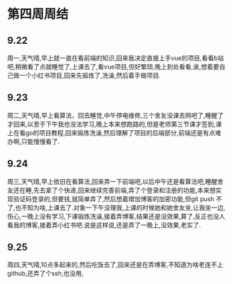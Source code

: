 # 第四周周结

## 9.22
  周一,天气晴,早上就一直在看前端的知识,回来我决定直接上手vue的项目,看看b站吧,稍微看了点就睡觉了,上课去了,看vue项目,但好繁琐,晚上到处看看,诶,想着要自己做一个小红书项目,回来先锻炼了,洗澡,然后着手做项目.
## 9.23
  周二,天气晴,早上看算法，回去睡觉,中午停电维修,三个舍友没课去网吧了,睡醒了才回来,以至于下午我也没法学习,晚上本来想跑路的,但是老师第三节课才签到,课上在看go的项目教程,回来锻炼洗澡,然后理解了项目的后端部分,前端还是有点难办啊,只能慢慢看了.
## 9.24
  周三,天气晴,早上依旧在看算法,回来弄一下前端吧,以后中午还是看算法吧,睡醒舍友还在睡,先去拿了个快递,回来继续完善前端,弄了个登录和注册的功能,本来想实现验证码登录的,但要钱,就简单弄了,然后想着增加博客的加密功能,但git push 不了,也不知为啥,上课去了.对象一下午没理我,上课的时候她和她舍友坐,让我坐一边,伤心,一晚上没有学习,下课锻炼洗澡,接着弄博客,结果还是没效果,算了,反正也没人看我的博客,接着弄小红书吧.说是这样说,还是弄了一晚上,没效果,老实了.
## 9.25
  周四,天气晴,10点多起来的,然后吃饭去了,回来还是在弄博客,不知道为啥老连不上github,还弄了个ssh,也没用,